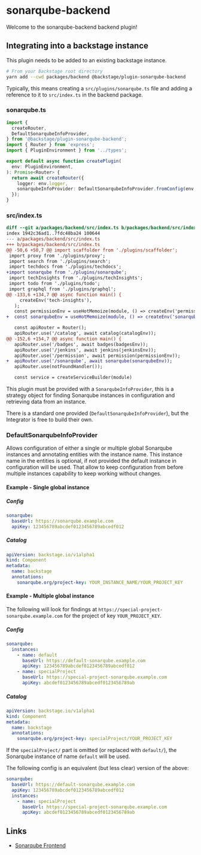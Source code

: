 # sonarqube-backend

Welcome to the sonarqube-backend backend plugin!

## Integrating into a backstage instance

This plugin needs to be added to an existing backstage instance.

```bash
# From your Backstage root directory
yarn add --cwd packages/backend @backstage/plugin-sonarqube-backend
```

Typically, this means creating a `src/plugins/sonarqube.ts` file and adding a reference to it to `src/index.ts` in the backend package.

### sonarqube.ts

```typescript
import {
  createRouter,
  DefaultSonarqubeInfoProvider,
} from '@backstage/plugin-sonarqube-backend';
import { Router } from 'express';
import { PluginEnvironment } from '../types';

export default async function createPlugin(
  env: PluginEnvironment,
): Promise<Router> {
  return await createRouter({
    logger: env.logger,
    sonarqubeInfoProvider: DefaultSonarqubeInfoProvider.fromConfig(env.config),
  });
}
```

### src/index.ts

```diff
diff --git a/packages/backend/src/index.ts b/packages/backend/src/index.ts
index 1942c36ad1..7fdc48ba24 100644
--- a/packages/backend/src/index.ts
+++ b/packages/backend/src/index.ts
@@ -50,6 +50,7 @@ import scaffolder from './plugins/scaffolder';
 import proxy from './plugins/proxy';
 import search from './plugins/search';
 import techdocs from './plugins/techdocs';
+import sonarqube from './plugins/sonarqube';
 import techInsights from './plugins/techInsights';
 import todo from './plugins/todo';
 import graphql from './plugins/graphql';
@@ -133,6 +134,7 @@ async function main() {
     createEnv('tech-insights'),
   );
   const permissionEnv = useHotMemoize(module, () => createEnv('permission'));
+  const sonarqubeEnv = useHotMemoize(module, () => createEnv('sonarqube'));

   const apiRouter = Router();
   apiRouter.use('/catalog', await catalog(catalogEnv));
@@ -152,6 +154,7 @@ async function main() {
   apiRouter.use('/badges', await badges(badgesEnv));
   apiRouter.use('/jenkins', await jenkins(jenkinsEnv));
   apiRouter.use('/permission', await permission(permissionEnv));
+  apiRouter.use('/sonarqube', await sonarqube(sonarqubeEnv));
   apiRouter.use(notFoundHandler());

   const service = createServiceBuilder(module)

```

This plugin must be provided with a `SonarqubeInfoProvider`, this is a strategy object for finding Sonarqube instances in configuration and retrieving data from an instance.

There is a standard one provided (`DefaultSonarqubeInfoProvider`), but the Integrator is free to build their own.

### DefaultSonarqubeInfoProvider

Allows configuration of either a single or multiple global Sonarqube instances and annotating entities with the instance name. This instance name in the entities is optional, if not provided the default instance in configuration will be used. That allow to keep configuration from before multiple instances capability to keep working without changes.

#### Example - Single global instance

##### Config

```yaml
sonarqube:
  baseUrl: https://sonarqube.example.com
  apiKey: 123456789abcdef0123456789abcedf012
```

##### Catalog

```yaml
apiVersion: backstage.io/v1alpha1
kind: Component
metadata:
  name: backstage
  annotations:
    sonarqube.org/project-key: YOUR_INSTANCE_NAME/YOUR_PROJECT_KEY
```

#### Example - Multiple global instance

The following will look for findings at `https://special-project-sonarqube.example.com` for the project of key `YOUR_PROJECT_KEY`.

##### Config

```yaml
sonarqube:
  instances:
    - name: default
      baseUrl: https://default-sonarqube.example.com
      apiKey: 123456789abcdef0123456789abcedf012
    - name: specialProject
      baseUrl: https://special-project-sonarqube.example.com
      apiKey: abcdef0123456789abcedf0123456789ab
```

##### Catalog

```yaml
apiVersion: backstage.io/v1alpha1
kind: Component
metadata:
  name: backstage
  annotations:
    sonarqube.org/project-key: specialProject/YOUR_PROJECT_KEY
```

If the `specialProject/` part is omitted (or replaced with `default/`), the Sonarqube instance of name `default` will be used.

The following config is an equivalent (but less clear) version of the above:

```yaml
sonarqube:
  baseUrl: https://default-sonarqube.example.com
  apiKey: 123456789abcdef0123456789abcedf012
  instances:
    - name: specialProject
      baseUrl: https://special-project-sonarqube.example.com
      apiKey: abcdef0123456789abcedf0123456789ab
```

## Links

- [Sonarqube Frontend](../sonarqube/README.md)
